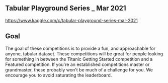 
## Tabular Playground Series _ Mar 2021

https://www.kaggle.com/c/tabular-playground-series-mar-2021

## Goal
The goal of these competitions is to provide a fun, and approachable for anyone, tabular dataset. These competitions will be great for people looking for something in between the Titanic Getting Started competition and a Featured competition. If you're an established competitions master or grandmaster, these probably won't be much of a challenge for you. We encourage you to avoid saturating the leaderboard.
